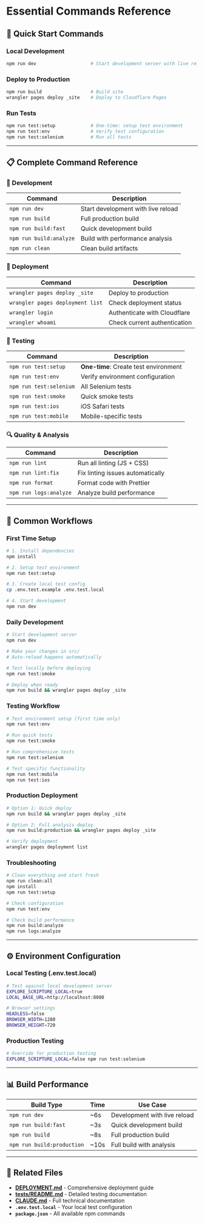 # Essential Commands Reference

## 🚀 Quick Start Commands

### Local Development
```bash
npm run dev                    # Start development server with live reload
```

### Deploy to Production  
```bash
npm run build                  # Build site
wrangler pages deploy _site    # Deploy to Cloudflare Pages
```

### Run Tests
```bash
npm run test:setup             # One-time: setup test environment  
npm run test:env               # Verify test configuration
npm run test:selenium          # Run all tests
```

---

## 📋 Complete Command Reference

### 🔧 Development
| Command | Description |
|---------|-------------|
| `npm run dev` | Start development with live reload |
| `npm run build` | Full production build |
| `npm run build:fast` | Quick development build |
| `npm run build:analyze` | Build with performance analysis |
| `npm run clean` | Clean build artifacts |

### 🚢 Deployment
| Command | Description |
|---------|-------------|
| `wrangler pages deploy _site` | Deploy to production |
| `wrangler pages deployment list` | Check deployment status |
| `wrangler login` | Authenticate with Cloudflare |
| `wrangler whoami` | Check current authentication |

### 🧪 Testing
| Command | Description |
|---------|-------------|
| `npm run test:setup` | **One-time**: Create test environment |
| `npm run test:env` | Verify environment configuration |
| `npm run test:selenium` | All Selenium tests |
| `npm run test:smoke` | Quick smoke tests |
| `npm run test:ios` | iOS Safari tests |
| `npm run test:mobile` | Mobile-specific tests |

### 🔍 Quality & Analysis
| Command | Description |
|---------|-------------|
| `npm run lint` | Run all linting (JS + CSS) |
| `npm run lint:fix` | Fix linting issues automatically |
| `npm run format` | Format code with Prettier |
| `npm run logs:analyze` | Analyze build performance |

---

## 🎯 Common Workflows

### First Time Setup
```bash
# 1. Install dependencies
npm install

# 2. Setup test environment
npm run test:setup

# 3. Create local test config
cp .env.test.example .env.test.local

# 4. Start development
npm run dev
```

### Daily Development
```bash
# Start development server
npm run dev

# Make your changes in src/
# Auto-reload happens automatically

# Test locally before deploying
npm run test:smoke

# Deploy when ready
npm run build && wrangler pages deploy _site
```

### Testing Workflow
```bash
# Test environment setup (first time only)
npm run test:env

# Run quick tests
npm run test:smoke

# Run comprehensive tests
npm run test:selenium

# Test specific functionality
npm run test:mobile
npm run test:ios
```

### Production Deployment
```bash
# Option 1: Quick deploy
npm run build && wrangler pages deploy _site

# Option 2: Full analysis deploy
npm run build:production && wrangler pages deploy _site

# Verify deployment
wrangler pages deployment list
```

### Troubleshooting
```bash
# Clean everything and start fresh
npm run clean:all
npm install
npm run test:setup

# Check configuration
npm run test:env

# Check build performance  
npm run build:analyze
npm run logs:analyze
```

---

## ⚙️ Environment Configuration

### Local Testing (.env.test.local)
```bash
# Test against local development server
EXPLORE_SCRIPTURE_LOCAL=true
LOCAL_BASE_URL=http://localhost:8080

# Browser settings
HEADLESS=false
BROWSER_WIDTH=1280
BROWSER_HEIGHT=720
```

### Production Testing
```bash
# Override for production testing
EXPLORE_SCRIPTURE_LOCAL=false npm run test:selenium
```

---

## 📊 Build Performance

| Build Type | Time | Use Case |
|------------|------|----------|
| `npm run dev` | ~6s | Development with live reload |
| `npm run build:fast` | ~3s | Quick development build |
| `npm run build` | ~8s | Full production build |
| `npm run build:production` | ~10s | Full build with analysis |

---

## 🔗 Related Files

- **[DEPLOYMENT.md](./DEPLOYMENT.md)** - Comprehensive deployment guide
- **[tests/README.md](./tests/README.md)** - Detailed testing documentation  
- **[CLAUDE.md](./CLAUDE.md)** - Full technical documentation
- **`.env.test.local`** - Your local test configuration
- **`package.json`** - All available npm commands